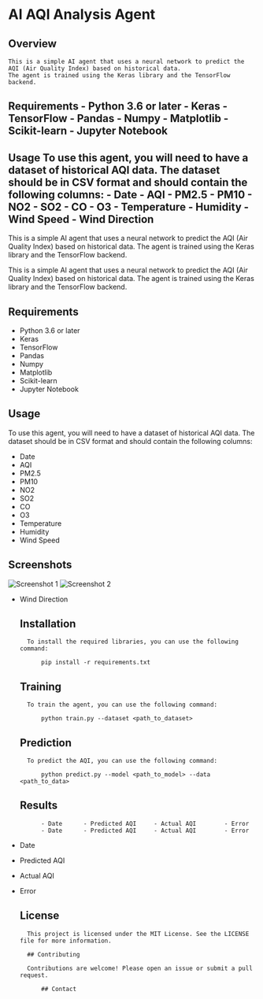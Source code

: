 
# AI AQI Analysis Agent

## Overview

	This is a simple AI agent that uses a neural network to predict the AQI (Air Quality Index) based on historical data.
	The agent is trained using the Keras library and the TensorFlow backend.
## Requirements		- Python 3.6 or later		- Keras		- TensorFlow		- Pandas		- Numpy		- Matplotlib		- Scikit-learn		- Jupyter Notebook

## Usage					To use this agent, you will need to have a dataset of historical AQI data. The dataset should be in CSV format and should contain the following columns:		- Date		- AQI		- PM2.5		- PM10		- NO2		- SO2		- CO		- O3		- Temperature		- Humidity		- Wind Speed		- Wind Direction
This is a simple AI agent that uses a neural network to predict the AQI (Air Quality Index) based on historical data. The agent is trained using the Keras library and the TensorFlow backend.

This is a simple AI agent that uses a neural network to predict the AQI (Air Quality Index) based on historical data. The agent is trained using the Keras library and the TensorFlow backend.
## Requirements

- Python 3.6 or later
- Keras
- TensorFlow
- Pandas
- Numpy
- Matplotlib
- Scikit-learn
- Jupyter Notebook




## Usage

To use this agent, you will need to have a dataset of historical AQI data. The dataset should be in CSV format and should contain the following columns:
- Date
- AQI
- PM2.5
- PM10
- NO2
- SO2
- CO
- O3
- Temperature
- Humidity
- Wind Speed

## Screenshots

![Screenshot 1](screenshots/photo1.png)
![Screenshot 2](screenshots/photo2.png)

- Wind Direction
	## Installation

		To install the required libraries, you can use the following command:

			pip install -r requirements.txt

	## Training

		To train the agent, you can use the following command:

			python train.py --dataset <path_to_dataset>

	## Prediction

		To predict the AQI, you can use the following command:

			python predict.py --model <path_to_model> --data <path_to_data>

	## Results

			- Date		- Predicted AQI		- Actual AQI		- Error
			- Date		- Predicted AQI		- Actual AQI		- Error
- Date
- Predicted AQI
- Actual AQI

- Error
	## License

		This project is licensed under the MIT License. See the LICENSE file for more information.

		## Contributing

		Contributions are welcome! Please open an issue or submit a pull request.

			## Contact





